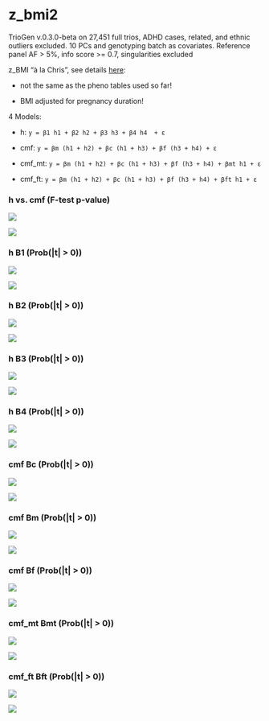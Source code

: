 # z_bmi2


TrioGen v.0.3.0-beta on 27,451 full trios, ADHD cases, related, and ethnic outliers excluded. 10 PCs and genotyping batch as covariates. Reference panel AF > 5%, info score >= 0.7, singularities excluded

z_BMI “à la Chris”, see details [here](../pheno/plots.md):

- not the same as the pheno tables used so far!

- BMI adjusted for pregnancy duration!


4 Models:

- h: `y = β1 h1 + β2 h2 + β3 h3 + β4 h4  + ε`

- cmf: `y = βm (h1 + h2) + βc (h1 + h3) + βf (h3 + h4) + ε`

- cmf_mt: `y = βm (h1 + h2) + βc (h1 + h3) + βf (h3 + h4) + βmt h1 + ε`

- cmf_ft: `y = βm (h1 + h2) + βc (h1 + h3) + βf (h3 + h4) + βft h1 + ε`


### h vs. cmf (F-test p-value)

![](z_bmi2_cmf_h_p_MH.png)

![](z_bmi2_cmf_h_p_QQ.png)


### h B1 (Prob(|t| > 0))

![](z_bmi2_h_B1_p_MH.png)

![](z_bmi2_h_B1_p_QQ.png)


### h B2 (Prob(|t| > 0))

![](z_bmi2_h_B2_p_MH.png)

![](z_bmi2_h_B2_p_QQ.png)


### h B3 (Prob(|t| > 0))

![](z_bmi2_h_B3_p_MH.png)

![](z_bmi2_h_B3_p_QQ.png)


### h B4 (Prob(|t| > 0))

![](z_bmi2_h_B4_p_MH.png)

![](z_bmi2_h_B4_p_QQ.png)


### cmf Bc (Prob(|t| > 0))

![](z_bmi2_cmf_Bc_p_MH.png)

![](z_bmi2_cmf_Bc_p_QQ.png)


### cmf Bm (Prob(|t| > 0))

![](z_bmi2_cmf_Bm_p_MH.png)

![](z_bmi2_cmf_Bm_p_QQ.png)


### cmf Bf (Prob(|t| > 0))

![](z_bmi2_cmf_Bf_p_MH.png)

![](z_bmi2_cmf_Bf_p_QQ.png)


### cmf_mt Bmt (Prob(|t| > 0))

![](z_bmi2_cmf_mt_Bmt_p_MH.png)

![](z_bmi2_cmf_mt_Bmt_p_QQ.png)


### cmf_ft Bft (Prob(|t| > 0))

![](z_bmi2_cmf_ft_Bft_p_MH.png)

![](z_bmi2_cmf_ft_Bft_p_QQ.png)

